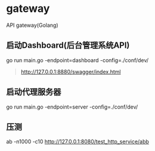 # gateway
API gateway(Golang)

## 启动Dashboard(后台管理系统API)
go run main.go -endpoint=dashboard -config=./conf/dev/
> http://127.0.0.1:8880/swagger/index.html

## 启动代理服务器
go run main.go -endpoint=server -config=./conf/dev/

## 压测
ab -n1000 -c10 http://127.0.0.1:8080/test_http_service/abb

